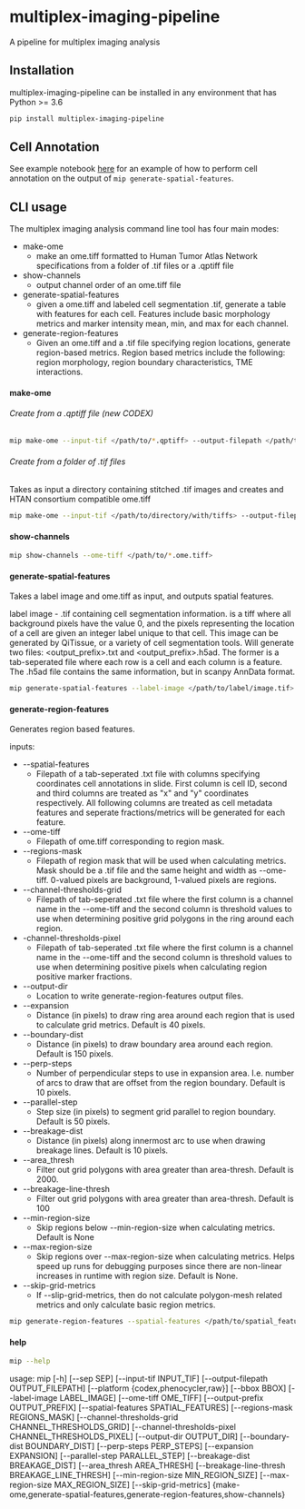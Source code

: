 # multiplex-imaging-pipeline

A pipeline for multiplex imaging analysis



## Installation

multiplex-imaging-pipeline can be installed in any environment that has Python >= 3.6

```bash
pip install multiplex-imaging-pipeline
```

## Cell Annotation

See example notebook [here](https://github.com/estorrs/multiplex-imaging-pipeline/blob/main/notebooks/cell_annotation_example.ipynb) for an example of how to perform cell annotation on the output of `mip generate-spatial-features`. 

## CLI usage

The multiplex imaging analysis command line tool has four main modes:
+ make-ome
  + make an ome.tiff formatted to Human Tumor Atlas Network specifications from a folder of .tif files or a .qptiff file
+ show-channels
  + output channel order of an ome.tiff file
+ generate-spatial-features
  + given a ome.tiff and labeled cell segmentation .tif, generate a table with features for each cell. Features include basic morphology metrics and marker intensity mean, min, and max for each channel.
+ generate-region-features
  + Given an ome.tiff and a .tif file specifying region locations, generate region-based metrics. Region based metrics include the following: region morphology, region boundary characteristics, TME interactions.

#### make-ome

###### Create from a .qptiff file (new CODEX)

```bash
mip make-ome --input-tif </path/to/*.qptiff> --output-filepath </path/to/output.ome.tiff>
```

###### Create from a folder of .tif files

Takes as input a directory containing stitched .tif images and creates and HTAN consortium compatible ome.tiff

```bash
mip make-ome --input-tif </path/to/directory/with/tiffs> --output-filepath </path/to/output.ome.tiff> --platform raw
```

#### show-channels

```bash
mip show-channels --ome-tiff </path/to/*.ome.tiff>
```

#### generate-spatial-features

Takes a label image and ome.tiff as input, and outputs spatial features.

label image - .tif containing cell segmentation information. is a tiff where all background pixels have the value 0, and the pixels representing the location of a cell are given an integer label unique to that cell. This image can be generated by QiTissue, or a variety of cell segmentation tools. Will generate two files: <output_prefix>.txt and <output_prefix>.h5ad. The former is a tab-seperated file where each row is a cell and each column is a feature. The .h5ad file contains the same information, but in scanpy AnnData format.

```bash
mip generate-spatial-features --label-image </path/to/label/image.tif> --ome-tiff </path/to/*.ome.tiff> --output-prefix </path/to/output/prefix>
```

#### generate-region-features

Generates region based features.

inputs:
+ --spatial-features
  + Filepath of a tab-seperated .txt file with columns specifying coordinates cell annotations in slide. First column is cell ID, second and third columns are treated as "x" and "y" coordinates respectively. All following columns are treated as cell metadata features and seperate fractions/metrics will be generated for each feature.
+ --ome-tiff
  + Filepath of ome.tiff corresponding to region mask.
+ --regions-mask
  + Filepath of region mask that will be used when calculating metrics. Mask should be a .tif file and the same height and width as --ome-tiff. 0-valued pixels are background, 1-valued pixels are regions.
+ --channel-thresholds-grid
  + Filepath of tab-seperated .txt file where the first column is a channel name in the --ome-tiff and the second column is threshold values to use when determining positive grid polygons in the ring around each region.
+ -channel-thresholds-pixel
  + Filepath of tab-seperated .txt file where the first column is a channel name in the --ome-tiff and the second column is threshold values to use when determining positive pixels when calculating region positive marker fractions.
+ --output-dir
  + Location to write generate-region-features output files.
+ --expansion
  + Distance (in pixels) to draw ring area around each region that is used to calculate grid metrics. Default is 40 pixels.
+ --boundary-dist
  + Distance (in pixels) to draw boundary area around each region. Default is 150 pixels.
+ --perp-steps
  + Number of perpendicular steps to use in expansion area. I.e. number of arcs to draw that are offset from the region boundary. Default is 10 pixels.
+ --parallel-step
  + Step size (in pixels) to segment grid parallel to region boundary. Default is 50 pixels.
+ --breakage-dist
  + Distance (in pixels) along innermost arc to use when drawing breakage lines. Default is 10 pixels.
+ --area_thresh
  + Filter out grid polygons with area greater than area-thresh. Default is 2000.
+ --breakage-line-thresh
  + Filter out grid polygons with area greater than area-thresh. Default is 100
+ --min-region-size
  + Skip regions below --min-region-size when calculating metrics. Default is None
+ --max-region-size
  + Skip regions over --max-region-size when calculating metrics. Helps speed up runs for debugging purposes since there are non-linear increases in runtime with region size. Default is None.
+ --skip-grid-metrics
  + If --slip-grid-metrics, then do not calculate polygon-mesh related metrics and only calculate basic region metrics.

```bash
mip generate-region-features --spatial-features </path/to/spatial_features/*.txt> --ome-tiff </path/to/*.ome.tiff> --region-mask </path/to/region_mask/*.tif> --channel-thresholds-grid </path/to/channel_thresholds_grid/*.txt> --channel-thresholds-pixel </path/to/channel_thresholds_pixel/*.txt> --output-dir </path/to/output/dir>
```

#### help

```bash
mip --help
```

usage: mip [-h] [--sep SEP] [--input-tif INPUT_TIF] [--output-filepath OUTPUT_FILEPATH] [--platform {codex,phenocycler,raw}] [--bbox BBOX] [--label-image LABEL_IMAGE] [--ome-tiff OME_TIFF] [--output-prefix OUTPUT_PREFIX] [--spatial-features SPATIAL_FEATURES] [--regions-mask REGIONS_MASK] [--channel-thresholds-grid CHANNEL_THRESHOLDS_GRID] [--channel-thresholds-pixel CHANNEL_THRESHOLDS_PIXEL] [--output-dir OUTPUT_DIR] [--boundary-dist BOUNDARY_DIST] [--perp-steps PERP_STEPS] [--expansion EXPANSION] [--parallel-step PARALLEL_STEP] [--breakage-dist BREAKAGE_DIST] [--area_thresh AREA_THRESH] [--breakage-line-thresh BREAKAGE_LINE_THRESH] [--min-region-size MIN_REGION_SIZE] [--max-region-size MAX_REGION_SIZE] [--skip-grid-metrics]
{make-ome,generate-spatial-features,generate-region-features,show-channels}

